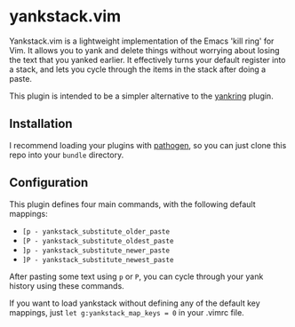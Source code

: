 yankstack.vim
=============

Yankstack.vim is a lightweight implementation of the Emacs 'kill ring' for Vim. It allows you to yank and delete things without worrying about losing the text that you yanked earlier. It effectively turns your default register into a stack, and lets you cycle through the items in the stack after doing a paste.

This plugin is intended to be a simpler alternative to the [yankring](https://github.com/chrismetcalf/vim-yankring) plugin.

## Installation ##

I recommend loading your plugins with [pathogen](https://github.com/tpope/vim-pathogen), so you can
just clone this repo into your ```bundle``` directory.

## Configuration ##

This plugin defines four main commands, with the following default mappings:
- ```[p - yankstack_substitute_older_paste```
- ```[P - yankstack_substitute_oldest_paste```
- ```]p - yankstack_substitute_newer_paste```
- ```]P - yankstack_substitute_newest_paste```

After pasting some text using ```p``` or ```P```, you can cycle through your yank history using these commands.

If you want to load yankstack without defining any of the default key mappings, just
``` let g:yankstack_map_keys = 0 ```
in your .vimrc file.

